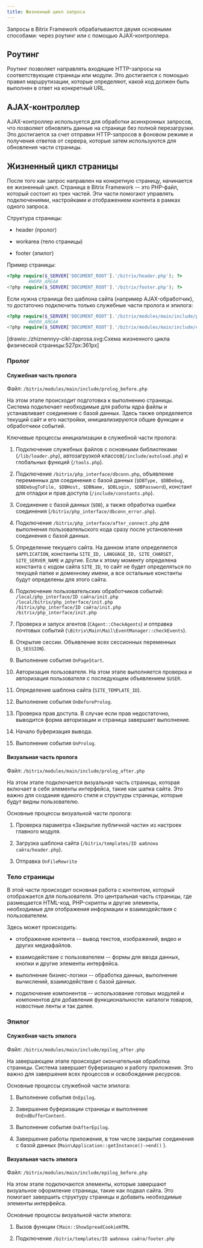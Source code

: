 ```yaml
---
title: Жизненный цикл запроса
---
```


Запросы в Bitrix Framework обрабатываются двумя основными способами: через роутинг или с помощью AJAX-контроллера.

## Роутинг

Роутинг позволяет направлять входящие HTTP-запросы на соответствующие страницы или модули. Это достигается с помощью правил маршрутизации, которые определяют, какой код должен быть выполнен в ответ на конкретный URL.

## AJAX-контроллер

AJAX-контроллер используется для обработки асинхронных запросов, что позволяет обновлять данные на странице без полной перезагрузки. Это достигается за счет отправки HTTP-запросов в фоновом режиме и получения ответов от сервера, которые затем используются для обновления части страницы.

## Жизненный цикл страницы

После того как запрос направлен на конкретную страницу, начинается ее жизненный цикл. Страница в Bitrix Framework -- это PHP-файл, который состоит из трех частей. Эти части помогают управлять подключениями, настройками и отображением контента в рамках одного запроса.

Структура страницы:

-  header (пролог)

-  workarea (тело страницы)

-  footer (эпилог)

Пример страницы:

```php
<?php require($_SERVER['DOCUMENT_ROOT'].'/bitrix/header.php'); ?>
        #WORK_AREA#
<?php require($_SERVER['DOCUMENT_ROOT'].'/bitrix/footer.php'); ?>
```

Если нужна страница без шаблона сайта (например AJAX-обработчик), то достаточно подключить только служебные части пролога и эпилога:

```php
<?php require($_SERVER['DOCUMENT_ROOT'].'/bitrix/modules/main/include/prolog_before.php'); ?>
        #WORK_AREA#
<?php require($_SERVER['DOCUMENT_ROOT'].'/bitrix/modules/main/include/epilog_after.php'); ?>
```

[drawio:./zhiznennyy-cikl-zaprosa.svg:Схема жизненного цикла физической страницы:527px:361px]



### Пролог

#### Служебная часть пролога

Файл: `/bitrix/modules/main/include/prolog_before.php`

На этом этапе происходит подготовка к выполнению страницы. Система подключает необходимые для работы ядра файлы и устанавливает соединение с базой данных. Здесь также определяется текущий сайт и его настройки, инициализируются общие функции и обработчики событий.

Ключевые процессы инициализации в служебной части пролога:

1. Подключение служебных файлов с основными библиотеками (`/lib/loader.php`), автозагрузкой классов(`/include/autoload.php`) и глобальных функций (`/tools.php`).

2. Подключение `/bitrix/php_interface/dbconn.php`, объявление переменных для соединения с базой данных (`$DBType, $DBDebug, $DBDebugToFile, $DBHost, $DBName, $DBLogin, $DBPassword`), констант для отладки и прав доступа (`/include/constants.php`).

3. Соединение с базой данных (`$DB`), а также обработка ошибки соединения (`/bitrix/php_interface/dbconn_error.php`).

4. Подключение `/bitrix/php_interface/after_connect.php` для выполнения пользовательского кода сразу после установления соединения с базой данных.

5. Определение текущего сайта. На данном этапе определяется `$APPLICATION`, константы `SITE_ID, LANGUAGE_ID, SITE_CHARSET, SITE_SERVER_NAME` и другие. Если к этому моменту определена константа с кодом сайта `SITE_ID`, то сайт не будет определяться по текущей папке и доменному имени, а все остальные константы будут определены для этого сайта.

6. Подключение пользовательских обработчиков событий:\
   `/local/php_interface/ID сайта/init.php`\
   `/local/bitrix/php_interface/init.php`\
   `/bitrix/php_interface/ID сайта/init.php`\
   `/bitrix/php_interface/init.php`

7. Проверка и запуск агентов (`CAgent::CheckAgents`) и отправка почтовых событий (`\Bitrix\Main\Mail\EventManager::checkEvents`).

8. Открытие сессии. Объявление всех сессионных переменных (`$_SESSION`).

9. Выполнение события  `OnPageStart`.

10. Авторизация пользователя. На этом этапе выполняется проверка и авторизация пользователя с последующем объявлением `$USER`.

11. Определение шаблона сайта (`SITE_TEMPLATE_ID`).

12. Выполнение события `OnBeforeProlog`.

13. Проверка прав доступа. В случае если прав недостаточно, выводится форма авторизации и страница завершает выполнение.

14. Начало буферизация вывода.

15. Выполнение события `OnProlog`.

#### Визуальная часть пролога

Файл: `/bitrix/modules/main/include/prolog_after.php`

На этом этапе подключается визуальная часть страницы, которая включает в себя элементы интерфейса, такие как шапка сайта. Это важно для создания единого стиля и структуры страницы, которые будут видны пользователю.

Основные процессы визуальной части пролога:

1. Проверка параметра «Закрытие публичной части» из настроек главного модуля.

2. Загрузка шаблона сайта (`/bitrix/templates/ID шаблона сайта/header.php`).

3. Отправка `OnFileRewrite`

### Тело страницы

В этой части происходит основная работа с контентом, который отображается  для пользователя. Это центральная часть страницы, где размещается HTML-код, PHP-скрипты и другие элементы, необходимые для отображения информации и взаимодействия с пользователем.

Здесь может происходить:

-  отображение контента -- вывод текстов, изображений, видео и других медиафайлов.

-  взаимодействие с пользователем -- формы для ввода данных, кнопки и другие элементы интерфейса.

-  выполнение бизнес-логики -- обработка данных, выполнение вычислений, взаимодействие с базой данных.

-  подключение компонентов -- использование готовых модулей и компонентов для добавления функциональности: каталоги товаров, новостные ленты и так далее.

### Эпилог

#### Служебная часть эпилога

Файл: `/bitrix/modules/main/include/epilog_after.php`

На завершающем этапе происходит окончательная обработка страницы. Система завершает буферизацию и работу приложения. Это важно для завершения всех процессов и освобождения ресурсов.

Основные процессы служебной части эпилога:

1. Выполнение события `OnEpilog`.

2. Завершение буферизации страницы и выполнение `OnEndBufferContent`.

3. Выполнение события `OnAfterEpilog`.

4. Завершение работы приложения, в том числе закрытие соединения с базой данных (`Main\Application::getInstance()->end()` ).

#### Визуальная часть эпилога

Файл: `/bitrix/modules/main/include/epilog_before.php`

На этом этапе подключаются элементы, которые завершают визуальное оформление страницы, такие как подвал сайта. Это помогает завершить структуру страницы и добавить необходимые элементы интерфейса.

Основные процессы визуальной части эпилога:

1. Вызов функции `CMain::ShowSpreadCookieHTML`

2. Подключение `/bitrix/templates/ID шаблона сайта/footer.php`